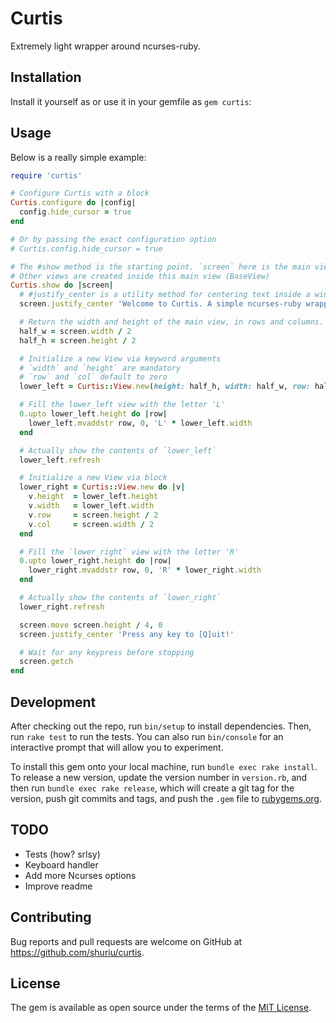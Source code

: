 # Curtis

Extremely light wrapper around ncurses-ruby.

## Installation

Install it yourself as or use it in your gemfile as `gem curtis`:

## Usage

Below is a really simple example:

```ruby
require 'curtis'

# Configure Curtis with a block
Curtis.configure do |config|
  config.hide_cursor = true
end

# Or by passing the exact configuration option
# Curtis.config.hide_cursor = true

# The #show method is the starting point. `screen` here is the main view
# Other views are created inside this main view (BaseView)
Curtis.show do |screen|
  # #justify_center is a utility method for centering text inside a window
  screen.justify_center 'Welcome to Curtis. A simple ncurses-ruby wrapper.'

  # Return the width and height of the main view, in rows and columns.
  half_w = screen.width / 2
  half_h = screen.height / 2

  # Initialize a new View via keyword arguments
  # `width` and `height` are mandatory
  # `row` and `col` default to zero
  lower_left = Curtis::View.new(height: half_h, width: half_w, row: half_h)

  # Fill the lower_left view with the letter 'L'
  0.upto lower_left.height do |row|
    lower_left.mvaddstr row, 0, 'L' * lower_left.width
  end

  # Actually show the contents of `lower_left`
  lower_left.refresh

  # Initialize a new View via block
  lower_right = Curtis::View.new do |v|
    v.height  = lower_left.height
    v.width   = lower_left.width
    v.row     = screen.height / 2
    v.col     = screen.width / 2
  end

  # Fill the `lower_right` view with the letter 'R'
  0.upto lower_right.height do |row|
    lower_right.mvaddstr row, 0, 'R' * lower_right.width
  end

  # Actually show the contents of `lower_right`
  lower_right.refresh

  screen.move screen.height / 4, 0
  screen.justify_center 'Press any key to [Q]uit!'

  # Wait for any keypress before stopping
  screen.getch
end
```

## Development

After checking out the repo, run `bin/setup` to install dependencies. Then, run `rake test` to run the tests. You can also run `bin/console` for an interactive prompt that will allow you to experiment.

To install this gem onto your local machine, run `bundle exec rake install`. To release a new version, update the version number in `version.rb`, and then run `bundle exec rake release`, which will create a git tag for the version, push git commits and tags, and push the `.gem` file to [rubygems.org](https://rubygems.org).

## TODO

* Tests (how? srlsy)
* Keyboard handler
* Add more Ncurses options
* Improve readme

## Contributing

Bug reports and pull requests are welcome on GitHub at https://github.com/shuriu/curtis.

## License

The gem is available as open source under the terms of the [MIT License](http://opensource.org/licenses/MIT).

